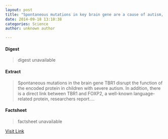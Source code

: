 ```yaml
---
layout: post
title: "Spontaneous mutations in key brain gene are a cause of autism, study concludes"
date: 2014-09-18 13:10:38
categories: Science
author: unknown author

---
```



#### Digest
>digest unavailable

#### Extract
>Spontaneous mutations in the brain gene TBR1 disrupt the function of the encoded protein in children with severe autism. In addition, there is a direct link between TBR1 and FOXP2, a well-known language-related protein, researchers report....

#### Factsheet
>factsheet unavailable

[Visit Link](http://feeds.sciencedaily.com/~r/sciencedaily/~3/Ew-tmpWd28s/140918091038.htm)



